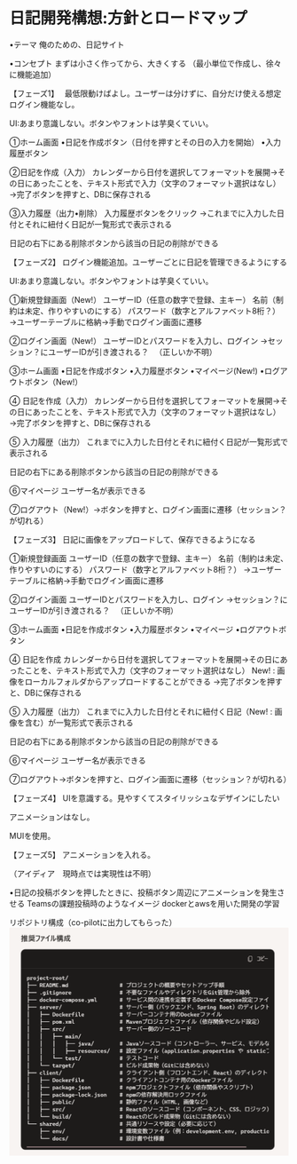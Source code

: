 # 日記開発構想:方針とロードマップ
•テーマ
俺のための、日記サイト

•コンセプト
まずは小さく作ってから、大きくする
（最小単位で作成し、徐々に機能追加）

【フェーズ1】　
最低限動けばよし。ユーザーは分けずに、自分だけ使える想定
ログイン機能なし。

UI:あまり意識しない。ボタンやフォントは芋臭くていい。

①ホーム画面
•日記を作成ボタン（日付を押すとその日の入力を開始）
•入力履歴ボタン

②日記を作成（入力）
カレンダーから日付を選択してフォーマットを展開→その日にあったことを、テキスト形式で入力（文字のフォーマット選択はなし）
→完了ボタンを押すと、DBに保存される

③入力履歴（出力•削除）
入力履歴ボタンをクリック
→これまでに入力した日付とそれに紐付く日記が一覧形式で表示される

日記の右下にある削除ボタンから該当の日記の削除ができる

【フェーズ2】
ログイン機能追加。ユーザーごとに日記を管理できるようにする

UI:あまり意識しない。ボタンやフォントは芋臭くていい。

①新規登録画面（New!）
ユーザーID（任意の数字で登録、主キー）
名前（制約は未定、作りやすいのにする）
パスワード（数字とアルファベット8桁？）
→ユーザーテーブルに格納→手動でログイン画面に遷移

②ログイン画面（New!）
ユーザーIDとパスワードを入力し、ログイン
→セッション？にユーザーIDが引き渡される？
　（正しいか不明）

③ホーム画面
•日記を作成ボタン
•入力履歴ボタン
•マイページ(New!)
•ログアウトボタン（New!）

④ 日記を作成（入力）
カレンダーから日付を選択してフォーマットを展開→その日にあったことを、テキスト形式で入力（文字のフォーマット選択はなし）
→完了ボタンを押すと、DBに保存される

⑤ 入力履歴（出力）
これまでに入力した日付とそれに紐付く日記が一覧形式で表示される

日記の右下にある削除ボタンから該当の日記の削除ができる

⑥マイページ
ユーザー名が表示できる

⑦ログアウト（New!）→ボタンを押すと、ログイン画面に遷移（セッション？が切れる）

【フェーズ3】
日記に画像をアップロードして、保存できるようになる

①新規登録画面
ユーザーID（任意の数字で登録、主キー）
名前（制約は未定、作りやすいのにする）
パスワード（数字とアルファベット8桁？）
→ユーザーテーブルに格納→手動でログイン画面に遷移

②ログイン画面
ユーザーIDとパスワードを入力し、ログイン
→セッション？にユーザーIDが引き渡される？
　（正しいか不明）

③ホーム画面
•日記を作成ボタン
•入力履歴ボタン
•マイページ
•ログアウトボタン

④ 日記を作成
カレンダーから日付を選択してフォーマットを展開→その日にあったことを、テキスト形式で入力（文字のフォーマット選択はなし）
New! : 画像をローカルフォルダからアップロードすることができる
→完了ボタンを押すと、DBに保存される

⑤ 入力履歴（出力）
これまでに入力した日付とそれに紐付く日記（New! : 画像を含む）が一覧形式で表示される

日記の右下にある削除ボタンから該当の日記の削除ができる

⑥マイページ
ユーザー名が表示できる

⑦ログアウト→ボタンを押すと、ログイン画面に遷移（セッション？が切れる）

【フェーズ4】
UIを意識する。見やすくてスタイリッシュなデザインにしたい

アニメーションはなし。

MUIを使用。

【フェーズ5】
アニメーションを入れる。

（アイディア　現時点では実現性は不明）

•日記の投稿ボタンを押したときに、投稿ボタン周辺にアニメーションを発生させる
 Teamsの課題投稿時のようなイメージ
dockerとawsを用いた開発の学習

リポジトリ構成（co-pilotに出力してもらった）
![alt text](image.png)
